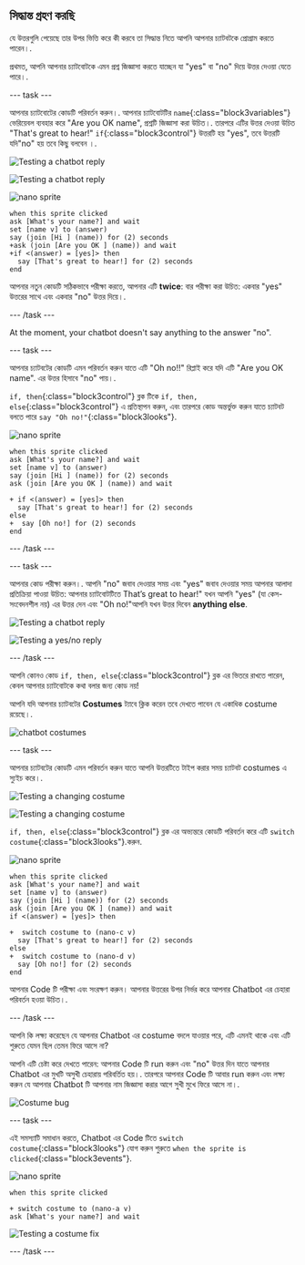 ## সিদ্ধান্ত গ্রহণ করছি

যে উত্তরগুলি পেয়েছে তার উপর ভিত্তি করে কী করবে তা সিদ্ধান্ত নিতে আপনি আপনার চ্যাটবটকে প্রোগ্রাম করতে পারেন।.

প্রথমত, আপনি আপনার চ্যাটবোটকে এমন প্রশ্ন জিজ্ঞাসা করতে যাচ্ছেন যা "yes" বা "no" দিয়ে উত্তর দেওয়া যেতে পারে।.

\--- task \---

আপনার চ্যাটবোটের কোডটি পরিবর্তন করুন।. আপনার চ্যাটবোটটির `name`{:class="block3variables"} ভেরিয়েবল ব্যবহার করে "Are you OK name", প্রশ্নটি জিজ্ঞাসা করা উচিত।. তারপরে এটির উত্তর দেওয়া উচিত "That's great to hear!" `if`{:class="block3control"} উত্তরটি হয় "yes", তবে উত্তরটি যদি"no" হয় তবে কিছু বলবেন ।.

![Testing a chatbot reply](images/chatbot-if-test1-annotated.png)

![Testing a chatbot reply](images/chatbot-if-test2.png)

![nano sprite](images/nano-sprite.png)

```blocks3
when this sprite clicked
ask [What's your name?] and wait
set [name v] to (answer)
say (join [Hi ] (name)) for (2) seconds
+ask (join [Are you OK ] (name)) and wait
+if <(answer) = [yes]> then 
  say [That's great to hear!] for (2) seconds
end
```

আপনার নতুন কোডটি সঠিকভাবে পরীক্ষা করতে, আপনার এটি **twice**: বার পরীক্ষা করা উচিত: একবার "yes" উত্তরের সাথে এবং একবার "no" উত্তর দিয়ে।.

\--- /task \---

At the moment, your chatbot doesn't say anything to the answer "no".

\--- task \---

আপনার চ্যাটবটের কোডটি এমন পরিবর্তন করুন যাতে এটি "Oh no!!" রিপ্লাই করে যদি এটি "Are you OK name". এর উত্তর হিসাবে "no" পায়।.

`if, then`{:class="block3control"} ব্লক টিকে `if, then, else`{:class="block3control"} এ প্রতিস্থাপন করুন, এবং তারপরে কোড অন্তর্ভুক্ত করুন যাতে চ্যাটবট বলতে পারে `say "Oh no!"`{:class="block3looks"}.

![nano sprite](images/nano-sprite.png)

```blocks3
when this sprite clicked
ask [What's your name?] and wait
set [name v] to (answer)
say (join [Hi ] (name)) for (2) seconds
ask (join [Are you OK ] (name)) and wait

+ if <(answer) = [yes]> then 
  say [That's great to hear!] for (2) seconds
else 
+  say [Oh no!] for (2) seconds
end
```

\--- /task \---

\--- task \---

আপনার কোড পরীক্ষা করুন।. আপনি "no" জবাব দেওয়ার সময় এবং "yes" জবাব দেওয়ার সময় আপনার আলাদা প্রতিক্রিয়া পাওয়া উচিত: আপনার চ্যাটবোটটিতে That’s great to hear!" যখন আপনি "yes" (যা কেস-সংবেদনশীল নয়) এর উত্তর দেন এবং "Oh no!"আপনি যখন উত্তর দিবেন **anything else**.

![Testing a chatbot reply](images/chatbot-if-test2.png)

![Testing a yes/no reply](images/chatbot-if-else-test.png)

\--- /task \---

আপনি কোনও কোড `if, then, else`{:class="block3control"} ব্লক এর ভিতরে রাখতে পারেন, কেবল আপনার চ্যাটবোটকে কথা বলার জন্য কোড নয়!

আপনি যদি আপনার চ্যাটবটের **Costumes** ট্যাবে ক্লিক করেন তবে দেখতে পাবেন যে একাধিক costume রয়েছে।.

![chatbot costumes](images/chatbot-costume-view-annotated.png)

\--- task \---

আপনার চ্যাটবটের কোডটি এমন পরিবর্তন করুন যাতে আপনি উত্তরটিতে টাইপ করার সময় চ্যাটবট costumes এ স্যুইচ করে।.

![Testing a changing costume](images/chatbot-costume-test1.png)

![Testing a changing costume](images/chatbot-costume-test2.png)

`if, then, else`{:class="block3control"} ব্লক এর অভ্যন্তরে কোডটি পরিবর্তন করে এটি `switch costume`{:class="block3looks"}.করুন.

![nano sprite](images/nano-sprite.png)

```blocks3
when this sprite clicked
ask [What's your name?] and wait
set [name v] to (answer)
say (join [Hi ] (name)) for (2) seconds
ask (join [Are you OK ] (name)) and wait
if <(answer) = [yes]> then 

+  switch costume to (nano-c v)
  say [That's great to hear!] for (2) seconds
else 
+  switch costume to (nano-d v)
  say [Oh no!] for (2) seconds
end
```

আপনার Code টি পরীক্ষা এবং সংরক্ষণ করুন। আপনার উত্তরের উপর নির্ভর করে আপনার Chatbot এর চেহারা পরিবর্তন হওয়া উচিত।.

\--- /task \---

আপনি কি লক্ষ্য করেছেন যে আপনার Chatbot এর costume বদলে যাওয়ার পরে, এটি এমনই থাকে এবং এটি শুরুতে যেমন ছিল তেমন ফিরে আসে না?

আপনি এটি চেষ্টা করে দেখতে পারেন: আপনার Code টি run করুন এবং "no" উত্তর দিন যাতে আপনার Chatbot এর মুখটি অসুখী চেহারায় পরিবর্তিত হয়।. তারপরে আপনার Code টি আবার run করুন এবং লক্ষ্য করুন যে আপনার Chatbot টি আপনার নাম জিজ্ঞাসা করার আগে সুখী মুখে ফিরে আসে না।.

![Costume bug](images/chatbot-costume-bug-test.png)

\--- task \---

এই সমস্যাটি সমাধান করতে, Chatbot এর Code টিতে `switch costume`{:class="block3looks"} যোগ করুন শুরুতে `when the sprite is clicked`{:class="block3events"}.

![nano sprite](images/nano-sprite.png)

```blocks3
when this sprite clicked

+ switch costume to (nano-a v)
ask [What's your name?] and wait
```

![Testing a costume fix](images/chatbot-costume-fix-test.png)

\--- /task \---